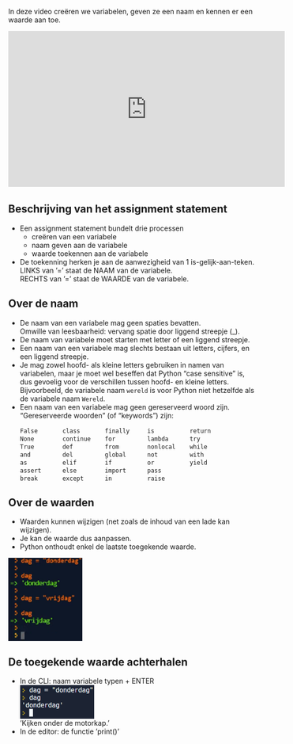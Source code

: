 In deze video creëren we variabelen, geven ze een naam en kennen er een waarde aan toe.

<div align="center">
<iframe width="560" height="315" src="https://www.youtube.com/embed/V58gHCwSxrw" title="YouTube video player" frameborder="0" allow="accelerometer; autoplay; clipboard-write; encrypted-media; gyroscope; picture-in-picture; web-share" allowfullscreen></iframe>
</div>

## Beschrijving van het assignment statement
<div>
  <ul>
    <li> Een assignment statement bundelt drie processen
      <ul>
        <li> creëren van een variabele </li>
        <li> naam geven aan de variabele </li>
        <li> waarde toekennen aan de variabele </li>
      </ul>
    </li>
    <li> De toekenning herken je aan de aanwezigheid van 1 is-gelijk-aan-teken.<br>
         LINKS van ’=’ staat de NAAM van de variabele.<br>
         RECHTS van ’=’ staat de WAARDE van de variabele.
    </li>
  </ul>
</div>

## Over de naam
<div>
  <ul>
    <li> De naam van een variabele mag geen spaties bevatten. <br>
         Omwille van leesbaarheid: vervang spatie door liggend streepje (_).
    </li>
    <li> De naam van variabele moet starten met letter of een liggend streepje. </li>
    <li> Een naam van een variabele mag slechts bestaan uit letters, cijfers, en een liggend streepje. </li>
    <li> Je mag zowel hoofd- als kleine letters gebruiken in namen van variabelen, maar je moet wel beseffen dat Python “case sensitive” is, dus gevoelig voor de              verschillen tussen hoofd- en kleine letters. Bijvoorbeeld, de variabele naam <code>wereld</code> is voor Python niet hetzelfde als de variabele naam                  <code>Wereld</code>. </li>
    <li> Een naam van een variabele mag geen gereserveerd woord zijn. “Gereserveerde woorden” (of “keywords”) zijn:
<pre><code>False       class       finally     is          return
None        continue    for         lambda      try
True        def         from        nonlocal    while
and         del         global      not         with
as          elif        if          or          yield
assert      else        import      pass
break       except      in          raise </code></pre>
    </li>
  </ul>
</div>

## Over de waarden
<div>
  <ul>
    <li> Waarden kunnen wijzigen (net zoals de inhoud van een lade kan wijzigen).</li>
    <li> Je kan de waarde dus aanpassen.</li>
    <li> Python onthoudt enkel de laatste toegekende waarde.</li>
  </ul>
</div>

<img src="media/Over_waarden.png" align="center" width="150px" data-caption="Python onthoudt enkel de laatste toegekende waarde." />

## De toegekende waarde achterhalen
<div>
  <ul> 
    <li> In de CLI: naam variabele typen + ENTER <br>
         <img src="media/CLI_motorkap.png" align="center" width="150px" data-caption="Door de naam van de variabele in te typen en op ENTER te drukken kan je de                   waarde van de variabele achterhalen." /><br>
         ’Kijken onder de motorkap.’
    </li>
    <li> In de editor: de functie ’print()’
    </li>
  </ul>
</div>
